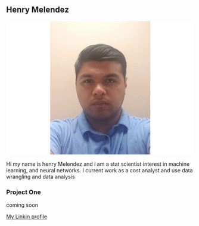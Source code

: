 ## Henry Melendez
![myimage](https://raw.githubusercontent.com/Henrymelendez/Project-page/master/self(3).jpg)

Hi my name is henry Melendez and i am a stat scientist interest in machine learning, and neural networks. I current work as a cost analyst and use data wrangling and data analysis 



### Project One
coming soon 




[My Linkin profile](https://www.linkedin.com/in/henrymelendez/)



